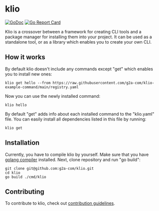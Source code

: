 # klio

[![GoDoc](https://godoc.org/github.com/g2a-com/klio?status.svg)](https://godoc.org/github.com/g2a-com/klio)
[![Go Report Card](https://goreportcard.com/badge/github.com/g2a-com/klio)](https://goreportcard.com/report/github.com/g2a-com/klio)

Klio is a crossover between a framework for creating CLI tools and a package manager for installing
them into your project. It can be used as a standalone tool, or as a library which enables you to
create your own CLI.

## How it works

By default klio doesn't include any commands except "get" which enables you to install new ones:

```
klio get hello --from https://raw.githubusercontent.com/g2a-com/klio-example-command/main/registry.yaml
```

Now you can use the newly installed command:

```
klio hello
```

By default "get" adds info about each installed command to the "klio.yaml" file. You can easily
install all dependencies listed in this file by running:

```
klio get
```

## Installation

Currently, you have to compile klio by yourself. Make sure that you have
[golang compiler](https://golang.org/dl/) installed. Next, clone repository and run "go build":

```
git clone git@github.com:g2a-com/klio.git
cd klio
go build ./cmd/klio
```

## Contributing

To contribute to klio, check out [contribution guidelines](./CONTRIBUTING.md).
